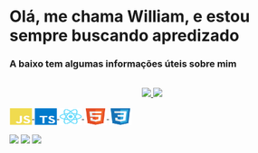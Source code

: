 <h1>Olá, me chama William, e estou sempre buscando apredizado</h1>
<h3>A baixo tem algumas informações úteis sobre mim </h3>
<div></br></div>

<div align="center">
  <a href="https://github.com/chocolesdeveloper">
  <img height="180em" src="https://github-readme-stats.vercel.app/api?username=chocolesdeveloper&show_icons=true&theme=dark&include_all_commits=true&count_private=true"/>
  <img height="180em" src="https://github-readme-stats.vercel.app/api/top-langs/?username=chocolesdeveloper&layout=compact&langs_count=7&theme=dark"/>
</div>

<div style="display: inline_block"><br>
  <img align="center" alt="JavaScript LOGO" height="30" width="40" src="https://raw.githubusercontent.com/devicons/devicon/master/icons/javascript/javascript-plain.svg">
  <img align="center" alt="TypeScript LOGO" height="30" width="40" src="https://raw.githubusercontent.com/devicons/devicon/master/icons/typescript/typescript-plain.svg">
  <img align="center" alt="ReactJS LOGO" height="30" width="40" src="https://raw.githubusercontent.com/devicons/devicon/master/icons/react/react-original.svg">
  <img align="center" alt="HTML LOGO" height="30" width="40" src="https://raw.githubusercontent.com/devicons/devicon/master/icons/html5/html5-original.svg">
  <img align="center" alt="CSS LOGO" height="30" width="40" src="https://raw.githubusercontent.com/devicons/devicon/master/icons/css3/css3-original.svg">
</div>
<div></br></div>
<div> 
  <a href="https://instagram.com/chocolesdeveloper" target="_blank"><img src="https://img.shields.io/badge/-Instagram-%23E4405F?style=for-the-badge&logo=instagram&logoColor=white" target="_blank"></a>
  <a href = "williamferreira.programador@gmail.com"><img src="https://img.shields.io/badge/-Gmail-%23333?style=for-the-badge&logo=gmail&logoColor=white" target="_blank"></a>
  <a href="https://www.linkedin.com/in/william-ribeiro-6a435b180/" target="_blank"><img src="https://img.shields.io/badge/-LinkedIn-%230077B5?style=for-the-badge&logo=linkedin&logoColor=white" target="_blank"></a> 
</div>
